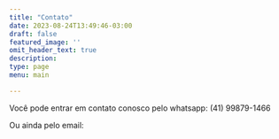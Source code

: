 ```yaml
---
title: "Contato"
date: 2023-08-24T13:49:46-03:00
draft: false
featured_image: ''
omit_header_text: true                                                  
description: 
type: page
menu: main

---
```


Você pode entrar em contato conosco pelo whatsapp: (41) 99879-1466

Ou ainda pelo email: 
